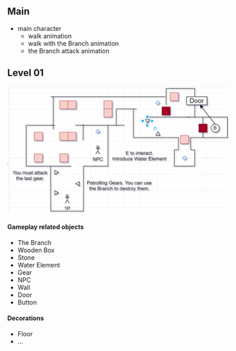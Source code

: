## Main

+   main character
    +   walk animation
    +   walk with the Branch animation
    +   the Branch attack animation

## Level 01

<img src="image-20210412204700799.png" alt="image-20210412204700799" style="zoom: 50%;" />

#### Gameplay related objects

+   The Branch
+   Wooden Box
+   Stone
+   Water Element
+   Gear
+   NPC
+   Wall
+   Door
+   Button

#### Decorations

+   Floor
+   ...